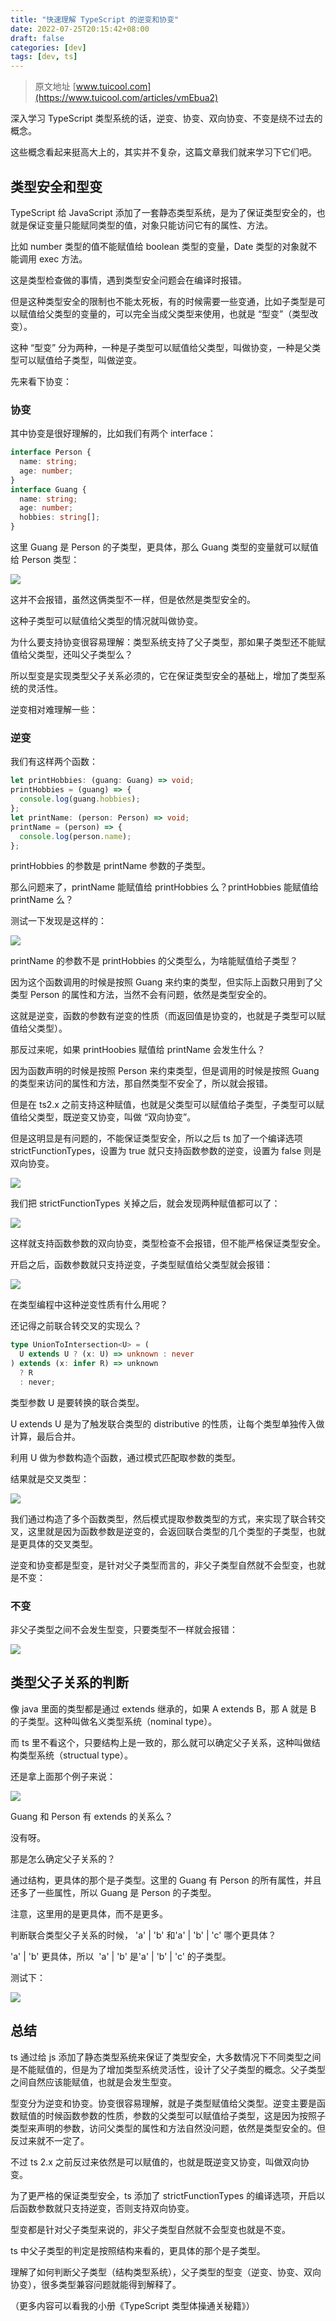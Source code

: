 ```yaml
---
title: "快速理解 TypeScript 的逆变和协变"
date: 2022-07-25T20:15:42+08:00
draft: false
categories: [dev]
tags: [dev, ts]
---
```

> 原文地址 [www.tuicool.com](https://www.tuicool.com/articles/vmEbua2)

深入学习 TypeScript 类型系统的话，逆变、协变、双向协变、不变是绕不过去的概念。

这些概念看起来挺高大上的，其实并不复杂，这篇文章我们就来学习下它们吧。

## 类型安全和型变

TypeScript 给 JavaScript 添加了一套静态类型系统，是为了保证类型安全的，也就是保证变量只能赋同类型的值，对象只能访问它有的属性、方法。

比如 number 类型的值不能赋值给 boolean 类型的变量，Date 类型的对象就不能调用 exec 方法。

这是类型检查做的事情，遇到类型安全问题会在编译时报错。

但是这种类型安全的限制也不能太死板，有的时候需要一些变通，比如子类型是可以赋值给父类型的变量的，可以完全当成父类型来使用，也就是 “型变”（类型改变）。

这种 “型变” 分为两种，一种是子类型可以赋值给父类型，叫做协变，一种是父类型可以赋值给子类型，叫做逆变。

先来看下协变：

### 协变

其中协变是很好理解的，比如我们有两个 interface：

```typescript
interface Person {
  name: string;
  age: number;
}
interface Guang {
  name: string;
  age: number;
  hobbies: string[];
}
```

这里 Guang 是 Person 的子类型，更具体，那么 Guang 类型的变量就可以赋值给 Person 类型：

![](https://simpleread.oss-cn-guangzhou.aliyuncs.com/sr_9jgy0debw3sq34cb/1cabdedb.png)

这并不会报错，虽然这俩类型不一样，但是依然是类型安全的。

这种子类型可以赋值给父类型的情况就叫做协变。

为什么要支持协变很容易理解：类型系统支持了父子类型，那如果子类型还不能赋值给父类型，还叫父子类型么？

所以型变是实现类型父子关系必须的，它在保证类型安全的基础上，增加了类型系统的灵活性。

逆变相对难理解一些：

### 逆变

我们有这样两个函数：

```typescript
let printHobbies: (guang: Guang) => void;
printHobbies = (guang) => {
  console.log(guang.hobbies);
};
let printName: (person: Person) => void;
printName = (person) => {
  console.log(person.name);
};
```

printHobbies 的参数是 printName 参数的子类型。

那么问题来了，printName 能赋值给 printHobbies 么？printHobbies 能赋值给 printName 么？

测试一下发现是这样的：

![](https://simpleread.oss-cn-guangzhou.aliyuncs.com/sr_9jgy0debw3sq34cb/52fc0674.png)

printName 的参数不是 printHobbies 的父类型么，为啥能赋值给子类型？

因为这个函数调用的时候是按照 Guang 来约束的类型，但实际上函数只用到了父类型 Person 的属性和方法，当然不会有问题，依然是类型安全的。

这就是逆变，函数的参数有逆变的性质（而返回值是协变的，也就是子类型可以赋值给父类型）。

那反过来呢，如果 printHoobies 赋值给 printName 会发生什么？

因为函数声明的时候是按照 Person 来约束类型，但是调用的时候是按照 Guang 的类型来访问的属性和方法，那自然类型不安全了，所以就会报错。

但是在 ts2.x 之前支持这种赋值，也就是父类型可以赋值给子类型，子类型可以赋值给父类型，既逆变又协变，叫做 “双向协变”。

但是这明显是有问题的，不能保证类型安全，所以之后 ts 加了一个编译选项 strictFunctionTypes，设置为 true 就只支持函数参数的逆变，设置为 false 则是双向协变。

![](https://simpleread.oss-cn-guangzhou.aliyuncs.com/sr_9jgy0debw3sq34cb/b1d0be57.png)

我们把 strictFunctionTypes 关掉之后，就会发现两种赋值都可以了：

![](https://simpleread.oss-cn-guangzhou.aliyuncs.com/sr_9jgy0debw3sq34cb/5b864fc3.png)

这样就支持函数参数的双向协变，类型检查不会报错，但不能严格保证类型安全。

开启之后，函数参数就只支持逆变，子类型赋值给父类型就会报错：

![](https://simpleread.oss-cn-guangzhou.aliyuncs.com/sr_9jgy0debw3sq34cb/14d39d00.png)

在类型编程中这种逆变性质有什么用呢？

还记得之前联合转交叉的实现么？

```typescript
type UnionToIntersection<U> = (
  U extends U ? (x: U) => unknown : never
) extends (x: infer R) => unknown
  ? R
  : never;
```

类型参数 U 是要转换的联合类型。

U extends U 是为了触发联合类型的 distributive 的性质，让每个类型单独传入做计算，最后合并。

利用 U 做为参数构造个函数，通过模式匹配取参数的类型。

结果就是交叉类型：

![](https://simpleread.oss-cn-guangzhou.aliyuncs.com/sr_9jgy0debw3sq34cb/fab1ba35.png)

我们通过构造了多个函数类型，然后模式提取参数类型的方式，来实现了联合转交叉，这里就是因为函数参数是逆变的，会返回联合类型的几个类型的子类型，也就是更具体的交叉类型。

逆变和协变都是型变，是针对父子类型而言的，非父子类型自然就不会型变，也就是不变：

### 不变

非父子类型之间不会发生型变，只要类型不一样就会报错：

![](https://simpleread.oss-cn-guangzhou.aliyuncs.com/sr_9jgy0debw3sq34cb/0719c952.png)

## 类型父子关系的判断

像 java 里面的类型都是通过 extends 继承的，如果 A extends B，那 A 就是 B 的子类型。这种叫做名义类型系统（nominal type）。

而 ts 里不看这个，只要结构上是一致的，那么就可以确定父子关系，这种叫做结构类型系统（structual type）。

还是拿上面那个例子来说：

![](https://simpleread.oss-cn-guangzhou.aliyuncs.com/sr_9jgy0debw3sq34cb/6ff859a7.png)

Guang 和 Person 有 extends 的关系么？

没有呀。

那是怎么确定父子关系的？

通过结构，更具体的那个是子类型。这里的 Guang 有 Person 的所有属性，并且还多了一些属性，所以 Guang 是 Person 的子类型。

注意，这里用的是更具体，而不是更多。

判断联合类型父子关系的时候， 'a' | 'b' 和'a' | 'b' | 'c' 哪个更具体？

'a' | 'b' 更具体，所以  'a' | 'b' 是'a' | 'b' | 'c' 的子类型。

测试下：

![](https://simpleread.oss-cn-guangzhou.aliyuncs.com/sr_9jgy0debw3sq34cb/8a1a8416.png)

## 总结

ts 通过给 js 添加了静态类型系统来保证了类型安全，大多数情况下不同类型之间是不能赋值的，但是为了增加类型系统灵活性，设计了父子类型的概念。父子类型之间自然应该能赋值，也就是会发生型变。

型变分为逆变和协变。协变很容易理解，就是子类型赋值给父类型。逆变主要是函数赋值的时候函数参数的性质，参数的父类型可以赋值给子类型，这是因为按照子类型来声明的参数，访问父类型的属性和方法自然没问题，依然是类型安全的。但反过来就不一定了。

不过 ts 2.x 之前反过来依然是可以赋值的，也就是既逆变又协变，叫做双向协变。

为了更严格的保证类型安全，ts 添加了 strictFunctionTypes 的编译选项，开启以后函数参数就只支持逆变，否则支持双向协变。

型变都是针对父子类型来说的，非父子类型自然就不会型变也就是不变。

ts 中父子类型的判定是按照结构来看的，更具体的那个是子类型。

理解了如何判断父子类型（结构类型系统），父子类型的型变（逆变、协变、双向协变），很多类型兼容问题就能得到解释了。

（更多内容可以看我的小册《TypeScript 类型体操通关秘籍》）

